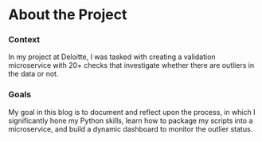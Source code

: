 # About the Project

### Context

In my project at Deloitte, I was tasked with creating a validation microservice with 20+ checks that investigate whether there are outliers in the data or not.

### Goals

My goal in this blog is to document and reflect upon the process, in which I significantly hone my Python skills, learn how to package my scripts into a microservice, and build a dynamic dashboard to monitor the outlier status.  



